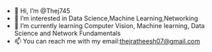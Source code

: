 - 👋 Hi, I’m @Thej745
- 👀 I’m interested in Data Science,Machine Learning,Networking
- 🌱 I’m currently learning Computer Vision, Machine learning, Data Science and Network Fundamentals
- 📫 You can reach me with my email:thejratheesh07@gmail.com

<!---
Thej745/Thej745 is a ✨ special ✨ repository because its `README.md` (this file) appears on your GitHub profile.
You can click the Preview link to take a look at your changes.
--->
